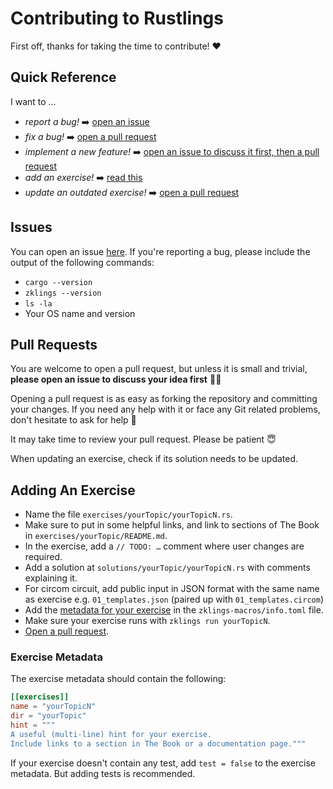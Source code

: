 # Contributing to Rustlings

First off, thanks for taking the time to contribute! ❤️

## Quick Reference

I want to …

- _report a bug!_ ➡️ [open an issue](#issues)
- _fix a bug!_ ➡️ [open a pull request](#pull-requests)
- _implement a new feature!_ ➡️ [open an issue to discuss it first, then a pull request](#issues)
- _add an exercise!_ ➡️ [read this](#adding-an-exercise)
- _update an outdated exercise!_ ➡️ [open a pull request](#pull-requests)

## Issues

You can open an issue [here](https://github.com/rutefig/zklings/issues/new).
If you're reporting a bug, please include the output of the following commands:

- `cargo --version`
- `zklings --version`
- `ls -la`
- Your OS name and version

## Pull Requests

You are welcome to open a pull request, but unless it is small and trivial, **please open an issue to discuss your idea first** 🙏🏼

Opening a pull request is as easy as forking the repository and committing your changes.
If you need any help with it or face any Git related problems, don't hesitate to ask for help 🤗

It may take time to review your pull request.
Please be patient 😇

When updating an exercise, check if its solution needs to be updated.

## Adding An Exercise

- Name the file `exercises/yourTopic/yourTopicN.rs`.
- Make sure to put in some helpful links, and link to sections of The Book in `exercises/yourTopic/README.md`.
- In the exercise, add a `// TODO: …` comment where user changes are required.
- Add a solution at `solutions/yourTopic/yourTopicN.rs` with comments explaining it.
- For circom circuit, add public input in JSON format with the same name as exercise e.g. `01_templates.json` (paired up with `01_templates.circom`)
- Add the [metadata for your exercise](#exercise-metadata) in the `zklings-macros/info.toml` file.
- Make sure your exercise runs with `zklings run yourTopicN`.
- [Open a pull request](#pull-requests).

### Exercise Metadata

The exercise metadata should contain the following:

```toml
[[exercises]]
name = "yourTopicN"
dir = "yourTopic"
hint = """
A useful (multi-line) hint for your exercise.
Include links to a section in The Book or a documentation page."""
```

If your exercise doesn't contain any test, add `test = false` to the exercise metadata.
But adding tests is recommended.
